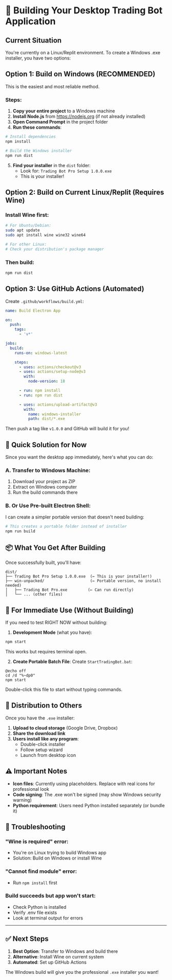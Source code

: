 # 🎯 Building Your Desktop Trading Bot Application

## Current Situation
You're currently on a Linux/Replit environment. To create a Windows .exe installer, you have two options:

## Option 1: Build on Windows (RECOMMENDED)
This is the easiest and most reliable method.

### Steps:
1. **Copy your entire project** to a Windows machine
2. **Install Node.js** from https://nodejs.org (if not already installed)
3. **Open Command Prompt** in the project folder
4. **Run these commands**:

```bash
# Install dependencies
npm install

# Build the Windows installer
npm run dist
```

5. **Find your installer** in the `dist` folder:
   - Look for: `Trading Bot Pro Setup 1.0.0.exe`
   - This is your installer!

## Option 2: Build on Current Linux/Replit (Requires Wine)

### Install Wine first:
```bash
# For Ubuntu/Debian:
sudo apt update
sudo apt install wine wine32 wine64

# For other Linux:
# Check your distribution's package manager
```

### Then build:
```bash
npm run dist
```

## Option 3: Use GitHub Actions (Automated)
Create `.github/workflows/build.yml`:

```yaml
name: Build Electron App

on:
  push:
    tags:
      - 'v*'

jobs:
  build:
    runs-on: windows-latest

    steps:
      - uses: actions/checkout@v3
      - uses: actions/setup-node@v3
        with:
          node-version: 18

      - run: npm install
      - run: npm run dist

      - uses: actions/upload-artifact@v3
        with:
          name: windows-installer
          path: dist/*.exe
```

Then push a tag like `v1.0.0` and GitHub will build it for you!

## 🚀 Quick Solution for Now

Since you want the desktop app immediately, here's what you can do:

### A. Transfer to Windows Machine:
1. Download your project as ZIP
2. Extract on Windows computer
3. Run the build commands there

### B. Or Use Pre-built Electron Shell:
I can create a simpler portable version that doesn't need building:

```bash
# This creates a portable folder instead of installer
npm run build
```

## 📦 What You Get After Building

Once successfully built, you'll have:

```
dist/
├── Trading Bot Pro Setup 1.0.0.exe  (← This is your installer!)
├── win-unpacked/                    (← Portable version, no install needed)
│   ├── Trading Bot Pro.exe         (← Can run directly)
│   └── ... (other files)
```

## 🎯 For Immediate Use (Without Building)

If you need to test RIGHT NOW without building:

1. **Development Mode** (what you have):
```bash
npm start
```
This works but requires terminal open.

2. **Create Portable Batch File**:
Create `StartTradingBot.bat`:
```batch
@echo off
cd /d "%~dp0"
npm start
```
Double-click this file to start without typing commands.

## 📱 Distribution to Others

Once you have the `.exe` installer:

1. **Upload to cloud storage** (Google Drive, Dropbox)
2. **Share the download link**
3. **Users install like any program**:
   - Double-click installer
   - Follow setup wizard
   - Launch from desktop icon

## ⚠️ Important Notes

- **Icon files**: Currently using placeholders. Replace with real icons for professional look
- **Code signing**: The .exe won't be signed (may show Windows security warning)
- **Python requirement**: Users need Python installed separately (or bundle it)

## 🔧 Troubleshooting

### "Wine is required" error:
- You're on Linux trying to build Windows app
- Solution: Build on Windows or install Wine

### "Cannot find module" error:
- Run `npm install` first

### Build succeeds but app won't start:
- Check Python is installed
- Verify .env file exists
- Look at terminal output for errors

---

## ✅ Next Steps

1. **Best Option**: Transfer to Windows and build there
2. **Alternative**: Install Wine on current system
3. **Automated**: Set up GitHub Actions

The Windows build will give you the professional `.exe` installer you want!